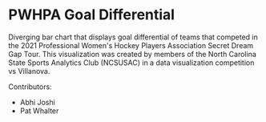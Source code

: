 # PWHPA Goal Differential

Diverging bar chart that displays goal differential of teams that competed in the 2021 Professional Women's Hockey Players Association Secret Dream Gap Tour. This visualization was created by members of the North Carolina State Sports Analytics Club (NCSUSAC) in a data visualization competition vs Villanova.

Contributors:
- Abhi Joshi
- Pat Whalter
